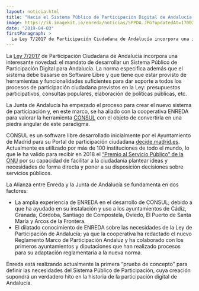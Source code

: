 ```yaml
---
layout: noticia.html
title: "Hacia el Sistema Público de Participación Digital de Andalucía: empezamos las primeras pruebas con CONSUL"
image: https://ik.imagekit.io/enreda/noticias/SPPDA.JPG?updatedAt=1700215298527
date: "2019-04-03"
firstParagraph: >
  La Ley 7/2017 de Participación Ciudadana de Andalucía incorpora una interesante novedad: el mandato de desarrollar un Sistema Público de Participación Digital para Andalucía. La norma especifica además que el sistema debe basarse en Software Libre y que tiene que estar provisto de herramientas y funcionalidades suficientes para dar soporte a todos los procesos de participación ciudadana previstos en la Ley: presupuestos participativos, consultas populares, elaboración de políticas públicas, etc.
---
```


La [Ley 7/2017](https://www.juntadeandalucia.es/boja/2018/4/1) de Participación Ciudadana de Andalucía incorpora una interesante novedad: el mandato de desarrollar un Sistema Público de Participación Digital para Andalucía. La norma especifica además que el sistema debe basarse en Software Libre y que tiene que estar provisto de herramientas y funcionalidades suficientes para dar soporte a todos los procesos de participación ciudadana previstos en la Ley: presupuestos participativos, consultas populares, elaboración de políticas públicas, etc.

La Junta de Andalucía ha empezado el proceso para crear el nuevo sistema de participación y, en este marco,  se ha aliado con la cooperativa ENREDA para valorar la herramienta [CONSUL](http://consulproject.org/) con el objeto de convertirla en una piedra angular de este paradigma. 

CONSUL es un software libre desarrollado inicialmente por el Ayuntamiento de Madrid para su Portal de participación ciudadana [decide.madrid.es](https://decide.madrid.es/). Actualmente es utilizado por  más de 100 instituciones de todo el mundo, lo que le ha valido para recibir en 2018 el [“Premio al Servicio Público” de la ONU](http://workspace.unpan.org/sites/Internet/Documents/2018%20%20Winners%20with%20short%20paragraph_rev%20OD_EN_Clean.docx.pdf) por su capacidad de facilitar a la ciudadanía plantear ideas y necesidades de forma directa y poner a su disposición decisiones sobre servicios públicos.

La Alianza entre Enreda y la Junta de Andalucía se fundamenta en dos factores: 

* La amplia experiencia de ENREDA en el desarrollo de CONSUL; debido a que ha ayudado en su instalación y uso a los ayuntamientos de Cádiz, Granada, Córdoba, Santiago de Compostela, Oviedo, El Puerto de Santa María y Arcos de la Frontera. 
* El dilatado conocimiento de ENREDA sobre las necesidades de la Ley de Participación de Andalucía;  ya que la cooperativa ha redactado el nuevo Reglamento Marco de Participación Andaluz y ha colaborado con los primeros ayuntamientos y diputaciones que han realizado procesos para su adaptación reglamentaria a la nueva norma.

Enreda está realizando actualmente la primera “prueba de concepto” para definir las necesidades del Sistema Público de Participación, cuya creación supondrá un verdadero hito en la historia de la participación digital de Andalucía.